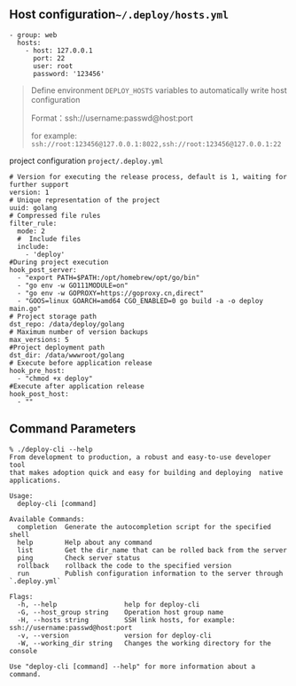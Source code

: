 ## Host configuration`~/.deploy/hosts.yml `

~~~
- group: web
  hosts:
    - host: 127.0.0.1
      port: 22
      user: root
      password: '123456'
~~~

> Define environment `DEPLOY_HOSTS` variables to automatically write host configuration
>
> Format：ssh://username:passwd@host:port
>
> for example: `ssh://root:123456@127.0.0.1:8022,ssh://root:123456@127.0.0.1:22`

project configuration `project/.deploy.yml`

~~~
# Version for executing the release process, default is 1, waiting for further support
version: 1
# Unique representation of the project
uuid: golang
# Compressed file rules
filter_rule:
  mode: 2
  #  Include files
  include:
    - 'deploy'
#During project execution
hook_post_server:
  - "export PATH=$PATH:/opt/homebrew/opt/go/bin"
  - "go env -w GO111MODULE=on"
  - "go env -w GOPROXY=https://goproxy.cn,direct"
  - "GOOS=linux GOARCH=amd64 CGO_ENABLED=0 go build -a -o deploy main.go"
# Project storage path
dst_repo: /data/deploy/golang
# Maximum number of version backups
max_versions: 5
#Project deployment path
dst_dir: /data/wwwroot/golang
# Execute before application release
hook_pre_host:
  - "chmod +x deploy"
#Execute after application release
hook_post_host:
  - ""
~~~

## Command Parameters

~~~
% ./deploy-cli --help
From development to production, a robust and easy-to-use developer tool
that makes adoption quick and easy for building and deploying  native applications.

Usage:
  deploy-cli [command]

Available Commands:
  completion  Generate the autocompletion script for the specified shell
  help        Help about any command
  list        Get the dir_name that can be rolled back from the server
  ping        Check server status
  rollback    rollback the code to the specified version
  run         Publish configuration information to the server through `.deploy.yml`

Flags:
  -h, --help                 help for deploy-cli
  -G, --host_group string    Operation host group name
  -H, --hosts string         SSH link hosts, for example: ssh://username:passwd@host:port
  -v, --version              version for deploy-cli
  -W, --working_dir string   Changes the working directory for the console

Use "deploy-cli [command] --help" for more information about a command.
~~~
